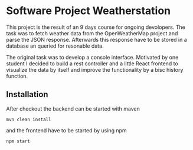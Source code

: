 # Software Project Weatherstation

This project is the result of an 9 days course for ongoing devolopers. The task was to fetch weather data from the OpenWeatherMap project and parse the JSON response. Afterwards this response have to be stored in a database an queried for resonable data. 

The original task was to develop a console interface. Motivated by one student I decided to build a rest controller and a little React frontend to visualize the data by itself and improve the functionality by a bisc history function. 

## Installation

After checkout the backend can be started with maven

```
mvn clean install
```

and the frontend have to be started by using npm

```
npm start
```
